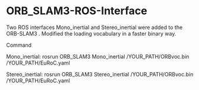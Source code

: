 # ORB_SLAM3-ROS-Interface
Two ROS interfaces Mono_inertial and Stereo_inertial were added to the ORB-SLAM3 . Modified the loading vocabulary in a faster binary way.

Command

Mono_inertial: rosrun ORB_SLAM3 Mono_inertial /YOUR_PATH/ORBvoc.bin /YOUR_PATH/EuRoC.yaml

Stereo_inertial: rosrun ORB_SLAM3 Stereo_inertial /YOUR_PATH/ORBvoc.bin /YOUR_PATH/EuRoC.yaml
